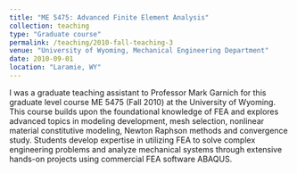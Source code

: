 ```yaml
---
title: "ME 5475: Advanced Finite Element Analysis"
collection: teaching
type: "Graduate course"
permalink: /teaching/2010-fall-teaching-3
venue: "University of Wyoming, Mechanical Engineering Department"
date: 2010-09-01
location: "Laramie, WY"
---
```


I was a graduate teaching assistant to Professor Mark Garnich for this graduate level course ME 5475 (Fall 2010) 
at the University of Wyoming.
This course builds upon the foundational knowledge of FEA and explores advanced topics in modeling development,
mesh selection, nonlinear material constitutive modeling, Newton Raphson methods and convergence study.
Students develop expertise in utilizing FEA to solve complex engineering problems and analyze mechanical systems
through extensive hands-on projects using commercial FEA software ABAQUS.